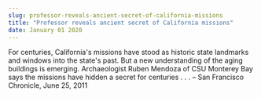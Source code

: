 ```yaml
---
slug: professor-reveals-ancient-secret-of-california-missions
title: "Professor reveals ancient secret of California missions"
date: January 01 2020
---
```


<p>For centuries, California's missions have stood as historic state landmarks and windows into the state's past. But a new understanding of the aging buildings is emerging. Archaeologist Ruben Mendoza of CSU Monterey Bay says the missions have hidden a secret for centuries . . .   – San Francisco Chronicle, June 25, 2011
</p>

